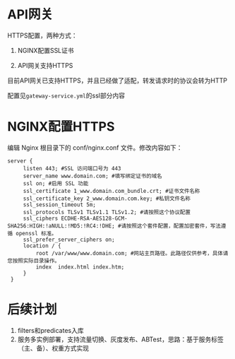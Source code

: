 # API网关

HTTPS配置，两种方式：

1. NGINX配置SSL证书

2. API网关支持HTTPS

目前API网关已支持HTTPS，并且已经做了适配，转发请求时的协议会转为HTTP

配置见`gateway-service.yml`的ssl部分内容

# NGINX配置HTTPS

编辑 Nginx 根目录下的 conf/nginx.conf 文件。修改内容如下：

```
server {
     listen 443; #SSL 访问端口号为 443
     server_name www.domain.com; #填写绑定证书的域名
     ssl on; #启用 SSL 功能
     ssl_certificate 1_www.domain.com_bundle.crt; #证书文件名称
     ssl_certificate_key 2_www.domain.com.key; #私钥文件名称
     ssl_session_timeout 5m;
     ssl_protocols TLSv1 TLSv1.1 TLSv1.2; #请按照这个协议配置
     ssl_ciphers ECDHE-RSA-AES128-GCM-SHA256:HIGH:!aNULL:!MD5:!RC4:!DHE; #请按照这个套件配置，配置加密套件，写法遵循 openssl 标准。
     ssl_prefer_server_ciphers on;
     location / {
         root /var/www/www.domain.com; #网站主页路径。此路径仅供参考，具体请您按照实际目录操作。
         index  index.html index.htm;
     }
 }
 ```
 
 # 后续计划
 
 1. filters和predicates入库
 2. 服务多实例部署，支持流量切换、灰度发布、ABTest，思路：基于服务标签（主、备）、权重方式实现